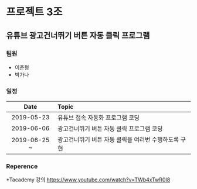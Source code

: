 ﻿# 프로젝트 3조

## 유튜브 광고건너뛰기 버튼 자동 클릭 프로그램

### 팀원
* 이준형
* 박가나

### 일정  
| Date | Topic |  
|:------------:|:----------------|  
|2019-05-23    | 유튜브 접속 자동화 프로그램 코딩 |
|2019-06-06    | 광고건너뛰기 버튼 자동 클릭 프로그램 코딩 |
|2019-06-25 ~    | 광고건너뛰기 버튼 자동 클릭을 여러번 수행하도록 구현 |

### Reperence
*Tacademy 강의
<https://www.youtube.com/watch?v=TWb4xTwR0I8>